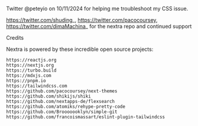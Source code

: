 Twitter @peteyio on 10/11/2024 for helping me troubleshoot my CSS issue.

https://twitter.com/shuding_, https://twitter.com/pacocoursey, https://twitter.com/dimaMachina_ for the nextra repo and continued support

Credits

Nextra is powered by these incredible open source projects:

    https://reactjs.org
    https://nextjs.org
    https://turbo.build
    https://mdxjs.com
    https://pnpm.io
    https://tailwindcss.com
    https://github.com/pacocoursey/next-themes
    https://github.com/shikijs/shiki
    https://github.com/nextapps-de/flexsearch
    https://github.com/atomiks/rehype-pretty-code
    https://github.com/Brooooooklyn/simple-git
    https://github.com/francoismassart/eslint-plugin-tailwindcss

